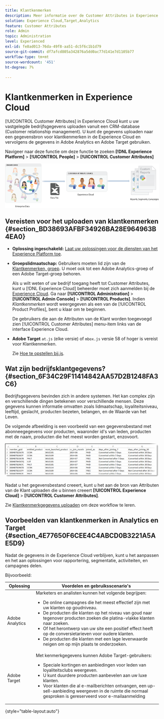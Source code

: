 ```yaml
---
title: Klantkenmerken
description: Meer informatie over de Customer Attributes in Experience Cloud. Ontdek hoe u Customer Attribute-gegevens kunt uploaden voor gebruik in Adobe Analytics en Adobe Target.
solution: Experience Cloud,Target,Analytics
feature: Customer Attributes
role: Admin
topic: Administration
level: Experienced
exl-id: fe8ad013-76da-49f8-aa51-dc5f6c1b1d79
source-git-commit: df7afcd805a342876a5dd0ac77d141e7d1105b77
workflow-type: tm+mt
source-wordcount: '451'
ht-degree: 7%

---
```


# Klantkenmerken in Experience Cloud

[!UICONTROL Customer Attributes] in Experience Cloud kunt u uw vastgelegde bedrijfsgegevens uploaden vanuit een CRM-database (Customer relationship management). U kunt de gegevens uploaden naar een gegevensbron voor klantkenmerken in de Experience Cloud en vervolgens de gegevens in Adobe Analytics en Adobe Target gebruiken.

Navigeer naar deze functie om deze functie te zoeken **[!DNL Experience Platform]** > **[!UICONTROL People]** > **[!UICONTROL Customer Attributes]**

![Overzicht van klantkenmerken](assets/custom_reports.png)

## Vereisten voor het uploaden van klantkenmerken {#section_BD38693AFBF34926BA28E964963B4EA0}

* **Oplossing ingeschakeld:** [Laat uw oplossingen voor de diensten van het Experience Platform toe](core-services.md#concept_07ED1D5C64234E77976E6D572E78FB9C).

* **Groepslidmaatschap:** Gebruikers moeten lid zijn van de [Klantkenmerken, groep](admin-getting-started.md#task_3295A85536BF48899A1AB40D207E77E9). U moet ook tot een Adobe Analytics-groep of een Adobe Target-groep behoren.

  Als u wilt weten of uw bedrijf toegang heeft tot Customer Attributes, kunt u [!DNL Experience Cloud] beheerder moet zich aanmelden bij de [Experience Cloud](https://experience.adobe.com). Ga naar **[!UICONTROL Administration]** > **[!UICONTROL Admin Console]** > **[!UICONTROL Products]**. Indien *Klantkenmerken* wordt weergegeven als een van de [!UICONTROL Product Profiles], bent u klaar om te beginnen.

  De gebruikers die aan de Attributen van de Klant worden toegevoegd zien [!UICONTROL Customer Attributes] menu-item links van de interface Experience Cloud.

* **Adobe Target** `at.js` (elke versie) of `mbox.js` versie 58 of hoger is vereist voor Klantkenmerken.

  Zie [Hoe te opstellen bij.js](https://experienceleague.adobe.com/docs/target-dev/developer/client-side/overview.html?lang=en).

## Wat zijn bedrijfsklantgegevens? {#section_6F34C29F11414842AA57D2B1248FA3C6}

Bedrijfsgegevens bevinden zich in andere systemen. Het kan complex zijn en verschillende dingen betekenen voor verschillende mensen. Deze gegevens kunnen informatie omvatten zoals lidmaatschap, loyaliteitsniveau, leeftijd, geslacht, producten bezeten, belangen, en de Waarde van het Leven.

De volgende afbeelding is een voorbeeld van een gegevensbestand met abonneegegevens voor producten, waaronder id&#39;s van leden, producten met de naam, producten die het meest worden gestart, enzovoort.

![Wat zijn bedrijfsklantgegevens?](assets/01_crs_usecase.png)

Nadat u het gegevensbestand creeert, kunt u het aan de bron van Attributen van de Klant uploaden die u binnen creeert **[!UICONTROL Experience Cloud]** > **[!UICONTROL Customer Attributes]**.

Zie [Klantkenmerkgegevens uploaden](t-crs-usecase.md#task_BCC327B2A0EF4A1BBB2934013AB92B78) om deze workflow te leren.

## Voorbeelden van klantkenmerken in Analytics en Target {#section_4E77650F6CEE4C4ABCD0B3221A5AE5D9}

Nadat de gegevens in de Experience Cloud verblijven, kunt u het aanpassen en het aan oplossingen voor rapportering, segmentatie, activiteiten, en campagnes delen.

Bijvoorbeeld:

| Oplossing | Voordelen en gebruiksscenario&#39;s |
|--- |--- |
| Adobe Analytics | Marketers en analisten kunnen het volgende begrijpen:<ul><li>De online campagnes die het meest effectief zijn met uw klanten op goudniveau.</li><li>De producten die klanten op het niveau van goud naar tegenover producten zoeken die platina-vlakke klanten naar zoeken.</li><li>Of het herontwerp van uw site een positief effect heeft op de conversietarieven voor oudere klanten.</li><li>De producten die klanten met een lage levenwaarde neigen om op mijn plaats te onderzoeken.</li></ul> |
| Adobe Target | Met kenmerkgegevens kunnen Adobe Target-gebruikers:<ul><li>Speciale kortingen en aanbiedingen voor leden van loyaliteitsclubs weergeven.</li><li>U kunt duurdere producten aanbevelen aan uw luxe klanten.</li><li>Voor klanten die al e-mailberichten ontvangen, een up-sell-aanbieding weergeven in de ruimte die normaal gesproken is gereserveerd voor e-mailaanmelding</li></ul> |

{style="table-layout:auto"}
